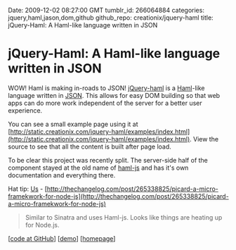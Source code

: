 Date: 2009-12-02 08:27:00 GMT
tumblr_id: 266064884
categories: jquery,haml,jason,dom,github
github_repo: creationix/jquery-haml
title: jQuery-Haml: A Haml-like language written in JSON

# jQuery-Haml: A Haml-like language written in JSON

WOW! Haml is making in-roads to JSON! [jQuery-haml](http://github.com/creationix/jquery-haml) is a [Haml](http://haml-lang.com/)-like language written in [JSON](http://www.json.org/). This allows for easy DOM building so that web apps can do more work independent of the server for a better user experience.

You can see a small example page using it at [http://static.creationix.com/jquery-haml/examples/index.html](http://static.creationix.com/jquery-haml/examples/index.html). View the source to see that all the content is built after page load.

To be clear this project was recently split. The server-side half of the component stayed at the old name of [haml-js](http://github.com/creationix/haml-js) and has it's own documentation and everything there.

Hat tip: [Us](http://thechangelog.com/) - [http://thechangelog.com/post/265338825/picard-a-micro-framekwork-for-node-js](http://thechangelog.com/post/265338825/picard-a-micro-framekwork-for-node-js)

> Similar to Sinatra and uses Haml-js. Looks like things are heating up for Node.js.

[[code at GitHub](http://github.com/creationix/jquery-haml)] [[demo](http://static.creationix.com/jquery-haml/examples/index.html)] [[homepage](http://plugins.jquery.com/project/jquery-haml)]
